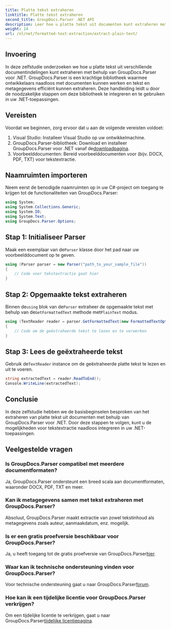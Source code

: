 ```yaml
---
title: Platte tekst extraheren
linktitle: Platte tekst extraheren
second_title: GroupDocs.Parser .NET API
description: Leer hoe u platte tekst uit documenten kunt extraheren met GroupDocs.Parser voor .NET. Eenvoudige stappen voor het integreren van tekstextractie in uw toepassingen.
weight: 14
url: /nl/net/formatted-text-extraction/extract-plain-text/
---
```

## Invoering
In deze zelfstudie onderzoeken we hoe u platte tekst uit verschillende documentindelingen kunt extraheren met behulp van GroupDocs.Parser voor .NET. GroupDocs.Parser is een krachtige bibliotheek waarmee ontwikkelaars naadloos met documenten kunnen werken en tekst en metagegevens efficiënt kunnen extraheren. Deze handleiding leidt u door de noodzakelijke stappen om deze bibliotheek te integreren en te gebruiken in uw .NET-toepassingen.
## Vereisten
Voordat we beginnen, zorg ervoor dat u aan de volgende vereisten voldoet:
1. Visual Studio: Installeer Visual Studio op uw ontwikkelmachine.
2.  GroupDocs.Parser-bibliotheek: Download en installeer GroupDocs.Parser voor .NET vanaf de[downloadpagina](https://releases.groupdocs.com/parser/net/).
3. Voorbeelddocumenten: Bereid voorbeelddocumenten voor (bijv. DOCX, PDF, TXT) voor tekstextractie.

## Naamruimten importeren
Neem eerst de benodigde naamruimten op in uw C#-project om toegang te krijgen tot de functionaliteiten van GroupDocs.Parser:
```csharp
using System;
using System.Collections.Generic;
using System.IO;
using System.Text;
using GroupDocs.Parser.Options;
```
## Stap 1: Initialiseer Parser
 Maak een exemplaar van de`Parser` klasse door het pad naar uw voorbeelddocument op te geven.
```csharp
using (Parser parser = new Parser("path_to_your_sample_file"))
{
    // Code voor tekstextractie gaat hier
}
```
## Stap 2: Opgemaakte tekst extraheren
 Binnen de`using` blok van de`Parser` extraheer de opgemaakte tekst met behulp van de`GetFormattedText` methode met`PlainText` modus.
```csharp
using (TextReader reader = parser.GetFormattedText(new FormattedTextOptions(FormattedTextMode.PlainText)))
{
    // Code om de geëxtraheerde tekst te lezen en te verwerken
}
```
## Stap 3: Lees de geëxtraheerde tekst
 Gebruik de`TextReader` instance om de geëxtraheerde platte tekst te lezen en uit te voeren.
```csharp
string extractedText = reader.ReadToEnd();
Console.WriteLine(extractedText);
```

## Conclusie
In deze zelfstudie hebben we de basisbeginselen besproken van het extraheren van platte tekst uit documenten met behulp van GroupDocs.Parser voor .NET. Door deze stappen te volgen, kunt u de mogelijkheden voor tekstextractie naadloos integreren in uw .NET-toepassingen.

## Veelgestelde vragen
### Is GroupDocs.Parser compatibel met meerdere documentformaten?
Ja, GroupDocs.Parser ondersteunt een breed scala aan documentformaten, waaronder DOCX, PDF, TXT en meer.
### Kan ik metagegevens samen met tekst extraheren met GroupDocs.Parser?
Absoluut, GroupDocs.Parser maakt extractie van zowel tekstinhoud als metagegevens zoals auteur, aanmaakdatum, enz. mogelijk.
### Is er een gratis proefversie beschikbaar voor GroupDocs.Parser?
 Ja, u heeft toegang tot de gratis proefversie van GroupDocs.Parser[hier](https://releases.groupdocs.com/).
### Waar kan ik technische ondersteuning vinden voor GroupDocs.Parser?
 Voor technische ondersteuning gaat u naar GroupDocs.Parser[forum](https://forum.groupdocs.com/c/parser/17).
### Hoe kan ik een tijdelijke licentie voor GroupDocs.Parser verkrijgen?
 Om een tijdelijke licentie te verkrijgen, gaat u naar GroupDocs.Parser[tijdelijke licentiepagina](https://purchase.groupdocs.com/temporary-license/).